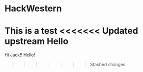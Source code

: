 # HackWestern
This is a test
<<<<<<< Updated upstream
Hello
=======
Hi Jack!!
Hello!
>>>>>>> Stashed changes
